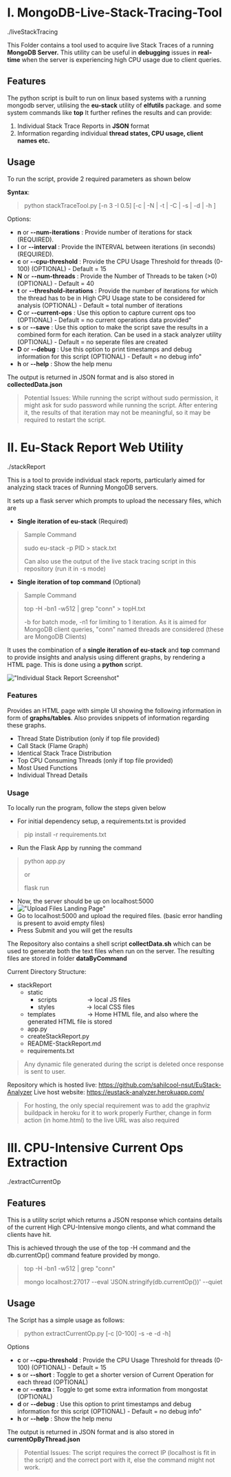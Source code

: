 # I. MongoDB-Live-Stack-Tracing-Tool
./liveStackTracing

This Folder contains a tool used to acquire live Stack Traces of a running **MongoDB Server.**
This utility can be useful in **debugging** issues in **real-time** when the server is experiencing high CPU usage due to client queries. 

## Features

The python script is built to run on linux based systems with a running mongodb server, utilising the **eu-stack** utility of **elfutils** package. and some system commands like **top** 
It further refines the results and can provide:
  1) Individual Stack Trace Reports in **JSON** format
  2) Information regarding individual **thread states, CPU usage, client names etc.**

## Usage

To run the script, provide 2 required parameters as shown below

**Syntax**: 
> python stackTraceTool.py [-n 3 -I 0.5] [-c | -N | -t | -C | -s | -d | -h ]

Options:

 - **n** or **--num-iterations**  : Provide number of iterations for stack (REQUIRED).
 - **I** or **--interval**    :  Provide the INTERVAL between iterations (in seconds) (REQUIRED).
 - **c** or **--cpu-threshold** :     Provide the CPU Usage Threshold for threads (0-100) (OPTIONAL) - Default = 15
 - **N** or **--num-threads** :    Provide the Number of Threads to be taken (>0) (OPTIONAL) - Default = 40
 - **t** or **--threshold-iterations** :     Provide the number of iterations for which the thread has to be in High CPU Usage state to be considered for analysis (OPTIONAL) - Default = total number of iterations
 - **C** or **--current-ops** :    Use this option to capture current ops too (OPTIONAL) - Default = no current operations data provided"
 - **s** or **--save** :    Use this option to make the script save the results in a combined form for each iteration. Can be used in a stack analyzer utility (OPTIONAL) - Default = no seperate files are created
 - **D** or **--debug** :    Use this option to print timestamps and debug information for this script (OPTIONAL) - Default = no debug info"
 - **h** or **--help**  :   Show the help menu

The output is returned in JSON format and is also stored in **collectedData.json**

>Potential Issues: 
While running the script without sudo permission, it might ask for sudo password while running the script. After entering it, the results of that iteration may not be meaningful, so it may be required to restart the script.



# II. Eu-Stack Report Web Utility
./stackReport

This is a tool to provide individual stack reports, particularly aimed for analyzing stack traces of Running MongoDB servers.

It sets up a flask server which prompts to upload the necessary files, which are
 - **Single iteration of eu-stack**  (Required)
 > Sample Command
 >
 > sudo eu-stack -p PID > stack.txt
 >
 > Can also use the output of the live stack tracing script in this repository (run it in -s mode)
 >
 - **Single iteration of top command**  (Optional)
 > Sample Command
 >
 > top -H -bn1 -w512 | grep "conn" > topH.txt
 > 
 > -b for batch mode, -n1 for limiting to 1 iteration. As it is aimed for MongoDB client queries, "conn" named threads are considered (these are MongoDB Clients)

It uses the combination of a **single iteration of eu-stack** and **top** command to provide insights and analysis using different graphs, by rendering a HTML page. This is done using a **python** script.

!["Individual Stack Report Screenshot"](https://github.com/sahilcool-nsut/MongoDB-Stack-Tracing-Tool/blob/main/Screenshots/StackReportScreenshot.png "Individual Stack Report")

### Features
Provides an HTML page with simple UI showing the following information in form of **graphs/tables**. Also provides snippets of information regarding these graphs.

 - Thread State Distribution (only if top file provided)
 - Call Stack (Flame Graph)
 - Identical Stack Trace Distribution
 - Top CPU Consuming Threads (only if top file provided)
 - Most Used Functions
 - Individual Thread Details

### Usage
To locally run the program, follow the steps given below
 - For initial dependency setup, a requirements.txt is provided
 > pip install -r requirements.txt
 - Run the Flask App by running the command
 > python app.py
 >
 > or
 >
 > flask run
 - Now, the server should be up on localhost:5000
 - !["Upload Files Landing Page"](https://github.com/sahilcool-nsut/MongoDB-Stack-Tracing-Tool/blob/main/Screenshots/UploadPage.png "Upload Files Landing Page")
 - Go to localhost:5000 and upload the required files. (basic error handling is present to avoid empty files)
 - Press Submit and you will get the results

The Repository also contains a shell script **collectData.sh** which can be used to generate both the text files when run on the server. The resulting files are stored in folder **dataByCommand**

Current Directory Structure:
 - stackReport
    - static 
      - scripts&emsp;&emsp;&emsp;&emsp;&emsp;-> local JS files
      - styles&emsp;&emsp;&emsp;&emsp;&emsp; -> local CSS files
    - templates &emsp;&emsp;&emsp;&emsp;&emsp;-> Home HTML file, and also where the generated HTML file is stored
    - app.py
    - createStackReport.py
    - README-StackReport.md
    - requirements.txt
> Any dynamic file generated during the script is deleted once response is sent to user.
    
    
Repository which is hosted live: https://github.com/sahilcool-nsut/EuStack-Analyzer
Live host website: https://eustack-analyzer.herokuapp.com/

> For hosting, the only special requirement was to add the graphviz buildpack in heroku for it to work properly
> Further, change in form action (in home.html) to the live URL was also required

    
# III. CPU-Intensive Current Ops Extraction
./extractCurrentOp

## Features
This is a utility script which returns a JSON response which contains details of the current High CPU-Intensive mongo clients, and what command the clients have hit. 

This is achieved through the use of the top -H command and the db.currentOp() command feature provided by mongo.

> top -H -bn1 -w512 | grep "conn" 
>
> mongo localhost:27017 --eval 'JSON.stringify(db.currentOp())' --quiet


## Usage

The Script has a simple usage as follows:
> python extractCurrentOp.py [-c [0-100] -s -e -d -h]

Options
 - **c** or **--cpu-threshold** :     Provide the CPU Usage Threshold for threads (0-100) (OPTIONAL) - Default = 15
 - **s** or **--short** :    Toggle to get a shorter version of Current Operation for each thread (OPTIONAL)
 - **e** or **--extra** :    Toggle to get some extra information from mongostat (OPTIONAL)
 - **d** or **--debug** :    Use this option to print timestamps and debug information for this script (OPTIONAL) - Default = no debug info"
 - **h** or **--help**  :    Show the help menu

The output is returned in JSON format and is also stored in **currentOpByThread.json**

>Potential Issues: 
The script requires the correct IP (localhost is fit in the script) and the correct port with it, else the command might not work.
